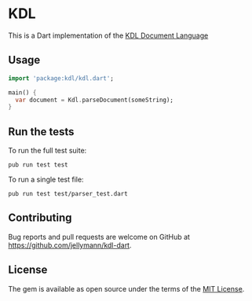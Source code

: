 # KDL

This is a Dart implementation of the [KDL Document Language](https://kdl.dev)

## Usage

```dart
import 'package:kdl/kdl.dart';

main() {
  var document = Kdl.parseDocument(someString);
}
```

## Run the tests

To run the full test suite:

```
pub run test test
```

To run a single test file:

```
pub run test test/parser_test.dart
```

## Contributing

Bug reports and pull requests are welcome on GitHub at https://github.com/jellymann/kdl-dart.


## License

The gem is available as open source under the terms of the [MIT License](https://opensource.org/licenses/MIT).
